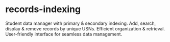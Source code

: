 # records-indexing
Student data manager with primary &amp; secondary indexing. Add, search, display &amp; remove records by unique USNs. Efficient organization &amp; retrieval. User-friendly interface for seamless data management.
